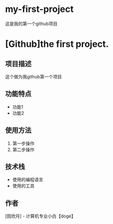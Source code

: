 # my-first-project
这是我的第一个github项目

# [Github]the first project.

## 项目描述
这个做为我github第一个项目

## 功能特点
- 功能1
- 功能2

## 使用方法
1. 第一步操作
2. 第二步操作

## 技术栈
- 使用的编程语言
- 使用的工具

## 作者
[田欣月] - 计算机专业小白【doge】
